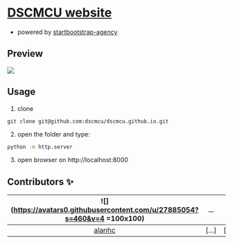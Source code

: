 # [DSCMCU website](https://dscmcu.github.io/)
* powered by [startbootstrap-agency](https://github.com/BlackrockDigital/startbootstrap-agency)
## Preview
![](https://i.imgur.com/WY1xMM8.png)

## Usage
1. clone
```git
git clone git@github.com:dscmcu/dscmcu.github.io.git
```
2. open the folder and type:
```cmd
python -m http.server
```
3. open browser on http://localhost:8000

## Contributors ✨
| ![](https://avatars0.githubusercontent.com/u/27885054?s=460&v=4 =100x100) | ... | ... |
|:-:| :-: | :-: |
|                                                                               [alanhc]                                                                               | [...]    | [...]    |

[alanhc]:https://github.com/alanhc

